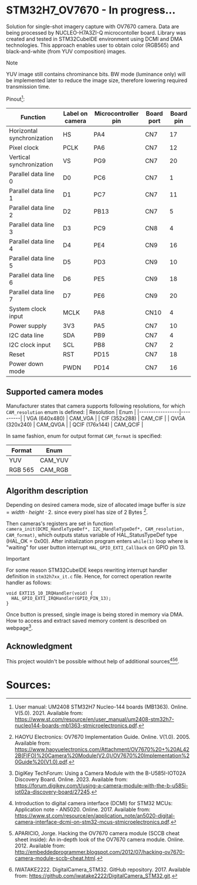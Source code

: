 # STM32H7_OV7670 - In progress...
Solution for single-shot imagery capture with OV7670 camera. Data are being processed by NUCLEO-H7A3ZI-Q microcontoller board. Library was created and tested in STM32CubeIDE environment using DCMI and DMA technologies. This approach enables user to obtain color (RGB565) and black-and-white (from YUV composition) images. 

>[!NOTE]
> YUV image still contains chrominance bits. BW mode (luminance only) will be implemented later to reduce the image size, therefore lowering required transmission time.

Pinout[^1]: 

| Function                   | Label on camera | Microcontroller pin | Board port | Board pin |
|----------------------------|-----------------|---------------------|------------|-----------|
| Horizontal synchronization | HS              | PA4                 | CN7        | 17        |
| Pixel clock                | PCLK            | PA6                 | CN7        | 12        |
| Vertical synchronization   | VS              | PG9                 | CN7        | 20        |
| Parallel data line 0       | D0              | PC6                 | CN7        |  1        |
| Parallel data line 1       | D1              | PC7                 | CN7        | 11        |
| Parallel data line 2       | D2              | PB13                | CN7        |  5        |
| Parallel data line 3       | D3              | PC9                 | CN8        |  4        |
| Parallel data line 4       | D4              | PE4                 | CN9        | 16        |
| Parallel data line 5       | D5              | PD3                 | CN9        | 10        |
| Parallel data line 6       | D6              | PE5                 | CN9        | 18        |
| Parallel data line 7       | D7              | PE6                 | CN9        | 20        |
| System clock input         | MCLK            | PA8                 | CN10       |  4        |
| Power supply               | 3V3             | PA5                 | CN7        | 10        |
| I2C data line              | SDA             | PB9                 | CN7        |  4        |
| I2C clock input            | SCL             | PB8                 | CN7        |  2        |
| Reset                      | RST             | PD15                | CN7        | 18        |
| Power down mode            | PWDN            | PD14                | CN7        | 16        |

## Supported camera modes
Manufacturer states that camera supports following resolutions, for which `CAM_resolution` enum is defined:
| Resolution      | Enum     |
|-----------------|----------|
| VGA   (640x480) | CAM_VGA  |
| CIF   (352x288) | CAM_CIF  |
| QVGA  (320x240) | CAM_QVGA |
| QCIF  (176x144) | CAM_QCIF |

In same fashion, enum for output format `CAM_format` is specified:

| Format  | Enum    |
|---------|---------|
| YUV     | CAM_YUV |
| RGB 565 | CAM_RGB |


## Algorithm description
Depending on desired camera mode, size of allocated image buffer is
$size = width \cdot height \cdot 2.$
since every pixel has size of 2 Bytes [^2].

Then cameras's registers are set in function `camera_init(DCMI_HandleTypeDef*, I2C_HandleTypeDef*, CAM_resolution, CAM_format)`, which outputs status variable of HAL_StatusTypeDef type (HAL_OK = 0x00). After initialization program enters `while(1)` loop where is "waiting" for user button interrupt `HAL_GPIO_EXTI_Callback` on GPIO pin 13. 

> [!IMPORTANT]
> For some reason STM32CubeIDE keeps rewriting interrupt handler definition in `stm32h7xx_it.c` file. Hence, for correct operation rewrite handler as follows:
> ```
> void EXTI15_10_IRQHandler(void) {
>   HAL_GPIO_EXTI_IRQHandler(GPIO_PIN_13);
> }
> ```

Once button is pressed, single image is being stored in memory via DMA. How to access and extract saved memory content is described on webpage[^3]. 

## Acknowledgment
This project wouldn't be possible without help of additional sources[^4][^5][^6].

# Sources:
[^1]: User manual: UM2408 STM32H7 Nucleo-144 boards (MB1363). Online. V(5.0). 2021. Available from: https://www.st.com/resource/en/user_manual/um2408-stm32h7-nucleo144-boards-mb1363-stmicroelectronics.pdf.
[^2]: HAOYU Electronics: OV7670 Implementation Guide. Online. V(1.0). 2005. Available from: https://www.haoyuelectronics.com/Attachment/OV7670%20+%20AL422B(FIFO)%20Camera%20Module(V2.0)/OV7670%20Implementation%20Guide%20(V1.0).pdf.
[^3]: DigiKey TechForum: Using a Camera Module with the B-U585I-IOT02A Discovery Board. Online. 2023. Available from: https://forum.digikey.com/t/using-a-camera-module-with-the-b-u585i-iot02a-discovery-board/27245.
[^4]: Introduction to digital camera interface (DCMI) for STM32 MCUs: Application note - AN5020. Online. 2017. Available from: https://www.st.com/resource/en/application_note/an5020-digital-camera-interface-dcmi-on-stm32-mcus-stmicroelectronics.pdf.
[^5]: APARICIO, Jorge. Hacking the OV7670 camera module (SCCB cheat sheet inside): An in-depth look of the OV7670 camera module. Online. 2012. Available from: http://embeddedprogrammer.blogspot.com/2012/07/hacking-ov7670-camera-module-sccb-cheat.html.
[^6]: IWATAKE2222. DigitalCamera_STM32. GitHub repository. 2017. Available from: https://github.com/iwatake2222/DigitalCamera_STM32.git.
